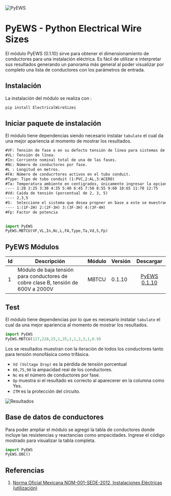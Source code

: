 ![PyEWS](https://i.ibb.co/YD4XKb8/02.png)



# PyEWS - Python Electrical Wire Sizes 



El módulo PyEWS (0.1.10) sirve para obtener el dimensionamiento de conductores para una instalación eléctrica. Es fácil de utilizar e interpretar sus resultados generando un panorama más general al poder visualizar por completo una lista de conductores con los parámetros de entrada.

## Instalación

La instalación del módulo se realiza con :

```Python
pip install ElectricalWireSizes
```

## Iniciar paquete de instalación

El módulo tiene dependencias siendo necesario instalar `tabulate` el cual da una mejor apariencia al momento de mostrar los resultados.

```tex
#VF: Tensión de fase o en su defecto tensión de línea para sistemas de 1F2H, 2F.
#VL: Tensión de línea.
#In: Corriente nominal total de una de las fases.
#Nc: Número de conductores por fase.
#L : Longitud en metros.
#FA: Número de conducrtores activos en el tubo conduit.
#Type: Tipo de tubo conduit (1:PVC,2:AL,3:ACERO)
#Ta: Temperatura ambiente en centigrados, únicamente ingresar la opcion númerica.
---- 1:20 2:25 3:30 4:35 5:40 6:45 7:50 8:55 9:60 10:65 11:70 12:75
#Vd: Caída de tensión (porcentual de 2, 3, 5)
---- 2,3,5	
#S:  Seleccione el sistema que desea propner en base a este se muestran los resultados.
---- 1:(1F-2H) 2:(2F-3H) 3:(3F-3H) 4:(3F-4H)
#Fp: Factor de potencia
	
```

```python
import PyEWS 
PyEWS.MBTCU(VF,VL,In,Nc,L,FA,Type,Ta,Vd,S,Fp)
```

## PyEWS Módulos

| Id   | Descripción                                                  | Módulo | Versión |                      Descargar                      |
| ---- | ------------------------------------------------------------ | ------ | ------- | :-------------------------------------------------: |
| 1    | Módulo de baja tensión para conductores de cobre clase B,  tensión de 600V a 2000V | MBTCU  | 0.1.10  | [PyEWS 0.1.10](https://github.com/jacometoss/PyEWS) |

## Test

El módulo tiene dependencias por lo que es necesario instalar `tabulate` el cual da una mejor apariencia al momento de mostrar los resultados.

```python
import PyEWS
PyEWS.MBTCU(127,220,25,1,35,1,1,2,3,1,0.9)
```

Los se resultados muestran con la iteración de todos los conductores tanto para tensión monofásica como trifásica.

- `Vd (Voltage Drop)` es la pérdida de tensión porcentual 
- `60,75,90` la ampacidad real de los conductores.
- `Nc` es el número de conductores por fase.
- `Op` muestra si el resultado es correcto al aparecerer en la columna como Yes.
- `ITM` es la protección del circuito.

![Resultados](https://i.ibb.co/KDwv9jX/01.png)

## Base de datos de conductores

Para poder ampliar el módulo se agregó la tabla de conductores donde incluye las resistencias y reactancias como ampacidades. Ingrese el código mostrado para visualizar la tabla completa.

```python
import PyEWS
PyEWS.DBC()
```

## Referencias

1. [Norma Oficial Mexicana NOM-001-SEDE-2012, Instalaciones Eléctricas (utilización)](http://www.issste-cmn20n.gob.mx/Datos/Normas/136NOM.pdf)

